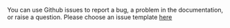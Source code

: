 You can use Github issues to report a bug, a problem in the documentation, or raise a question.
Please choose an issue template [here](https://github.com/applicaster/zapp-player-plugin-jw/issues/new/choose)

